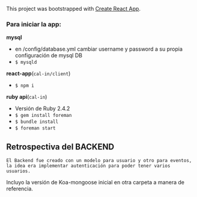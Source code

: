 This project was bootstrapped with [Create React App](https://github.com/facebookincubator/create-react-app).

### Para iniciar la app: ###

__mysql__
- en /config/database.yml
  cambiar username y password a su propia configuración de mysql DB
- `$ mysqld`

__react-app__(`cal-in/client`)

- `$ npm i`

__ruby api__(`cal-in`)

- Versión de Ruby 2.4.2
- `$ gem install foreman`
- `$ bundle install`
- `$ foreman start`


## Retrospectiva del BACKEND ##

	El Backend fue creado con un modelo para usuario y otro para eventos, la idea era implementar autenticación para poder tener varios usuarios.

  Incluyo la versión de Koa-mongoose inicial en otra carpeta a manera de referencia.